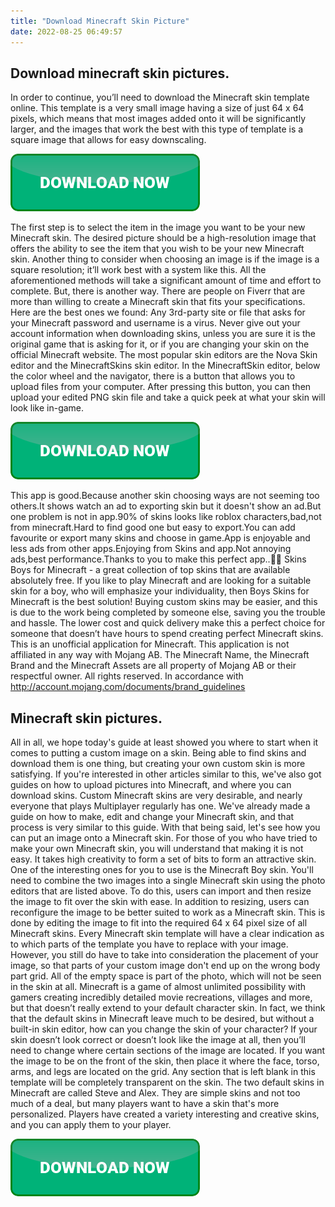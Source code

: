 ```yaml
---
title: "Download Minecraft Skin Picture"
date: 2022-08-25 06:49:57
---
```


## Download minecraft skin pictures.

In order to continue, you’ll need to download the Minecraft skin template online. This template is a very small image having a size of just 64 x 64 pixels, which means that most images added onto it will be significantly larger, and the images that work the best with this type of template is a square image that allows for easy downscaling.

[![button](https://github.com/minecraftbay/minecraftbay.github.io/blob/main/dlbutton.png?raw=true)](https://minecraftsync.com/download-minecraft-skin)


The first step is to select the item in the image you want to be your new Minecraft skin. The desired picture should be a high-resolution image that offers the ability to see the item that you wish to be your new Minecraft skin. Another thing to consider when choosing an image is if the image is a square resolution; it’ll work best with a system like this.
All the aforementioned methods will take a significant amount of time and effort to complete. But, there is another way. There are people on Fiverr that are more than willing to create a Minecraft skin that fits your specifications. Here are the best ones we found:
Any 3rd-party site or file that asks for your Minecraft password and username is a virus. Never give out your account information when downloading skins, unless you are sure it is the original game that is asking for it, or if you are changing your skin on the official Minecraft website.
The most popular skin editors are the Nova Skin editor and the MinecraftSkins skin editor. In the MinecraftSkin editor, below the color wheel and the navigator, there is a button that allows you to upload files from your computer. After pressing this button, you can then upload your edited PNG skin file and take a quick peek at what your skin will look like in-game.

[![button](https://github.com/minecraftbay/minecraftbay.github.io/blob/main/dlbutton.png?raw=true)](https://minecraftsync.com/download-minecraft-skin)


This app is good.Because another skin choosing ways are not seeming too others.It shows watch an ad to exporting skin but it doesn't show an ad.But one problem is not in app.90% of skins looks like roblox characters,bad,not from minecraft.Hard to find good one but easy to export.You can add favourite or export many skins and choose in game.App is enjoyable and less ads from other apps.Enjoying from Skins and app.Not annoying ads,best performance.Thanks to you to make this perfect app..🙂🙂
Skins Boys for Minecraft - a great collection of top skins that are available absolutely free. If you like to play Minecraft and are looking for a suitable skin for a boy, who will emphasize your individuality, then Boys Skins for Minecraft is the best solution!
Buying custom skins may be easier, and this is due to the work being completed by someone else, saving you the trouble and hassle. The lower cost and quick delivery make this a perfect choice for someone that doesn’t have hours to spend creating perfect Minecraft skins.
This is an unofficial application for Minecraft. This application is not affiliated in any way with Mojang AB. The Minecraft Name, the Minecraft Brand and the Minecraft Assets are all property of Mojang AB or their respectful owner. All rights reserved. In accordance with http://account.mojang.com/documents/brand_guidelines

## Minecraft skin pictures.

All in all, we hope today's guide at least showed you where to start when it comes to putting a custom image on a skin. Being able to find skins and download them is one thing, but creating your own custom skin is more satisfying. If you're interested in other articles similar to this, we've also got guides on how to upload pictures into Minecraft, and where you can download skins.
Custom Minecraft skins are very desirable, and nearly everyone that plays Multiplayer regularly has one. We've already made a guide on how to make, edit and change your Minecraft skin, and that process is very similar to this guide. With that being said, let's see how you can put an image onto a Minecraft skin.
For those of you who have tried to make your own Minecraft skin, you will understand that making it is not easy. It takes high creativity to form a set of bits to form an attractive skin. One of the interesting ones for you to use is the Minecraft Boy skin.
You'll need to combine the two images into a single Minecraft skin using the photo editors that are listed above. To do this, users can import and then resize the image to fit over the skin with ease. In addition to resizing, users can reconfigure the image to be better suited to work as a Minecraft skin. This is done by editing the image to fit into the required 64 x 64 pixel size of all Minecraft skins.
Every Minecraft skin template will have a clear indication as to which parts of the template you have to replace with your image. However, you still do have to take into consideration the placement of your image, so that parts of your custom image don't end up on the wrong body part grid. All of the empty space is part of the photo, which will not be seen in the skin at all.
Minecraft is a game of almost unlimited possibility with gamers creating incredibly detailed movie recreations, villages and more, but that doesn’t really extend to your default character skin. In fact, we think that the default skins in Minecraft leave much to be desired, but without a built-in skin editor, how can you change the skin of your character?
If your skin doesn’t look correct or doesn’t look like the image at all, then you’ll need to change where certain sections of the image are located. If you want the image to be on the front of the skin, then place it where the face, torso, arms, and legs are located on the grid. Any section that is left blank in this template will be completely transparent on the skin.
The two default skins in Minecraft are called Steve and Alex. They are simple skins and not too much of a deal, but many players want to have a skin that's more personalized. Players have created a variety interesting and creative skins, and you can apply them to your player.


[![button](https://github.com/minecraftbay/minecraftbay.github.io/blob/main/dlbutton.png?raw=true)](https://minecraftsync.com/download-minecraft-skin)